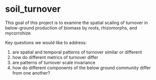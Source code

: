 # soil_turnover

This goal of this project is to examine the spatial scaling of
turnover in below-ground production of biomass by roots, 
rhizomorphs, and mycorrohize

Key questions we would like to address:

1. are spatial and temporal patterns of turnover similar or different
2. how do different metrics of turnover differ
3. are patterns of turnover scale invariance
4. how do different components of the below ground community 
   differ from one another? 
